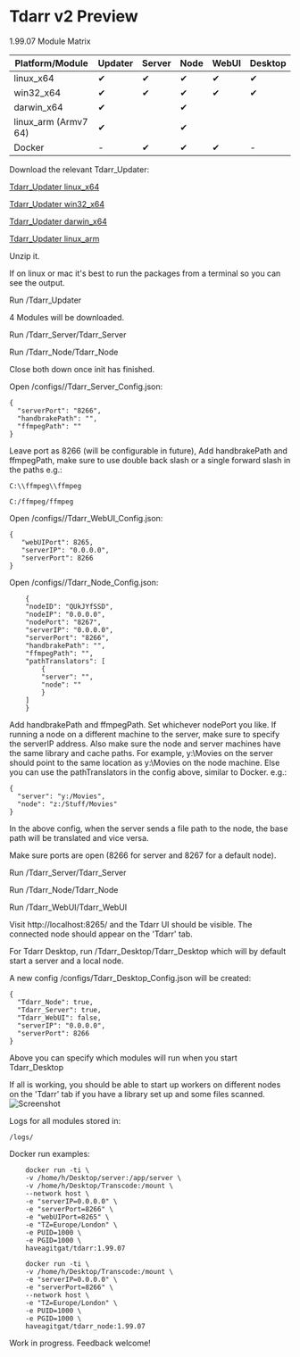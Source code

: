 # Tdarr v2 Preview

1.99.07 Module Matrix

| Platform/Module      | Updater | Server | Node | WebUI | Desktop |
|----------------------|---------|--------|------|-------|---------|
| linux_x64            | ✔       | ✔      | ✔    | ✔     | ✔       |
| win32_x64            | ✔       | ✔      | ✔    | ✔     | ✔       |
| darwin_x64           | ✔       |        | ✔    |       |         |
| linux_arm (Armv7 64) | ✔       |        | ✔    |       |         |
| Docker               | -       | ✔      | ✔    | ✔     | -       |

Download the relevant Tdarr_Updater:

<a href="https://storage.googleapis.com/tdarr/versions/1.99.05/linux_x64/Tdarr_Updater.zip" target="_blank">Tdarr_Updater linux_x64 </a>

<a href="https://storage.googleapis.com/tdarr/versions/1.99.05/win32_x64/Tdarr_Updater.zip" target="_blank">Tdarr_Updater win32_x64</a>

<a href="https://storage.googleapis.com/tdarr/versions/1.99.05/darwin_x64/Tdarr_Updater.zip" target="_blank">Tdarr_Updater darwin_x64</a>

<a href="https://storage.googleapis.com/tdarr/versions/1.99.05/linux_arm/Tdarr_Updater.zip" target="_blank">Tdarr_Updater linux_arm</a>


Unzip it.

If on linux or mac it's best to run the packages from a terminal so you can see the output. 

Run /Tdarr_Updater

4 Modules will be downloaded.

Run /Tdarr_Server/Tdarr_Server

Run /Tdarr_Node/Tdarr_Node

Close both down once init has finished.

Open /configs//Tdarr_Server_Config.json:

    {
      "serverPort": "8266",
      "handbrakePath": "",
      "ffmpegPath": ""
    }


Leave port as 8266 (will be configurable in future),
Add handbrakePath and ffmpegPath, make sure to use double back slash or a single forward slash in the paths e.g.:

    C:\\ffmpeg\\ffmpeg

    C:/ffmpeg/ffmpeg
    
Open /configs//Tdarr_WebUI_Config.json:    
    
    {
       "webUIPort": 8265,
       "serverIP": "0.0.0.0",
       "serverPort": 8266
    }
    
Open /configs//Tdarr_Node_Config.json:

        {
        "nodeID": "QUkJYfSSD",
        "nodeIP": "0.0.0.0",
        "nodePort": "8267",
        "serverIP": "0.0.0.0",
        "serverPort": "8266",
        "handbrakePath": "",
        "ffmpegPath": "",
        "pathTranslators": [
            {
            "server": "",
            "node": ""
            }
        ]
        }


Add handbrakePath and ffmpegPath. Set whichever nodePort you like. If running a node on a different machine to the server,
make sure to specify the serverIP address. Also make sure the node and server machines have the same library and cache paths. For example,
y:\Movies on the server should point to the same location as y:\Movies on the node machine. Else you can use the pathTranslators
in the config above, similar to Docker. e.g.:

    {
      "server": "y:/Movies",
      "node": "z:/Stuff/Movies"
    }

In the above config, when the server sends a file path to the node, the base path will be translated and vice versa.

Make sure ports are open (8266 for server and 8267 for a default node).

Run /Tdarr_Server/Tdarr_Server

Run /Tdarr_Node/Tdarr_Node

Run /Tdarr_WebUI/Tdarr_WebUI

Visit http://localhost:8265/ and the Tdarr UI should be visible. The connected node should appear on the 'Tdarr' tab. 




For Tdarr Desktop, run /Tdarr_Desktop/Tdarr_Desktop which will by default start a server and a local node.

A new config /configs/Tdarr_Desktop_Config.json will be created:

    {
      "Tdarr_Node": true,
      "Tdarr_Server": true,
      "Tdarr_WebUI": false,
      "serverIP": "0.0.0.0",
      "serverPort": 8266
    }

Above you can specify which modules will run when you start Tdarr_Desktop

If all is working, you should be able to start up workers on different nodes on the 'Tdarr' tab if you have a library set up and some files scanned.
![Screenshot](https://i.imgur.com/6ONVOre.png)

Logs for all modules stored in:

    /logs/
    
Docker run examples:

        docker run -ti \
        -v /home/h/Desktop/server:/app/server \
        -v /home/h/Desktop/Transcode:/mount \
        --network host \
        -e "serverIP=0.0.0.0" \
        -e "serverPort=8266" \
        -e "webUIPort=8265" \
        -e "TZ=Europe/London" \
        -e PUID=1000 \
        -e PGID=1000 \
        haveagitgat/tdarr:1.99.07
        
        docker run -ti \
        -v /home/h/Desktop/Transcode:/mount \
        -e "serverIP=0.0.0.0" \
        -e "serverPort=8266" \
        --network host \
        -e "TZ=Europe/London" \
        -e PUID=1000 \
        -e PGID=1000 \
        haveagitgat/tdarr_node:1.99.07

Work in progress. Feedback welcome!










